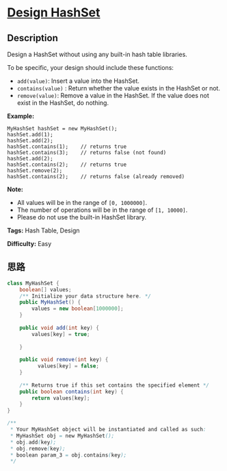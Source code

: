 # [Design HashSet][title]

## Description

Design a HashSet without using any built-in hash table libraries.

To be specific, your design should include these functions:

  * `add(value)`: Insert a value into the HashSet. 
  * `contains(value)` : Return whether the value exists in the HashSet or not.
  * `remove(value)`: Remove a value in the HashSet. If the value does not exist in the HashSet, do nothing.

  
**Example:**
            MyHashSet hashSet = new MyHashSet();    hashSet.add(1);             hashSet.add(2);             hashSet.contains(1);    // returns true    hashSet.contains(3);    // returns false (not found)    hashSet.add(2);              hashSet.contains(2);    // returns true    hashSet.remove(2);              hashSet.contains(2);    // returns false (already removed)    

  
**Note:**

  * All values will be in the range of `[0, 1000000]`.
  * The number of operations will be in the range of `[1, 10000]`.
  * Please do not use the built-in HashSet library.


**Tags:** Hash Table, Design

**Difficulty:** Easy

## 思路

``` java
class MyHashSet {
    boolean[] values;
    /** Initialize your data structure here. */
    public MyHashSet() {
        values = new boolean[1000000];
    }
    
    public void add(int key) {
        values[key] = true;
        
    }
    
    public void remove(int key) {
          values[key] = false;
    }
    
    /** Returns true if this set contains the specified element */
    public boolean contains(int key) {
        return values[key];
    }
}

/**
 * Your MyHashSet object will be instantiated and called as such:
 * MyHashSet obj = new MyHashSet();
 * obj.add(key);
 * obj.remove(key);
 * boolean param_3 = obj.contains(key);
 */
```

[title]: https://leetcode.com/problems/design-hashset
